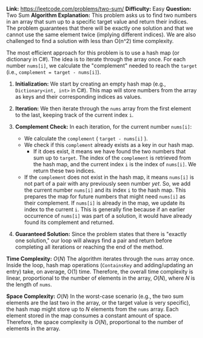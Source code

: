 **Link:** https://leetcode.com/problems/two-sum/
**Difficulty:** Easy
**Question:** Two Sum
**Algorithm Explanation:**
This problem asks us to find two numbers in an array that sum up to a specific target value and return their indices. The problem guarantees that there will be exactly one solution and that we cannot use the same element twice (implying different indices). We are also challenged to find a solution with less than O(n^2) time complexity.

The most efficient approach for this problem is to use a hash map (or dictionary in C#). The idea is to iterate through the array once. For each number `nums[i]`, we calculate the "complement" needed to reach the `target` (i.e., `complement = target - nums[i]`).

1.  **Initialization:** We start by creating an empty hash map (e.g., `Dictionary<int, int>` in C#). This map will store numbers from the array as keys and their corresponding indices as values.

2.  **Iteration:** We then iterate through the `nums` array from the first element to the last, keeping track of the current index `i`.

3.  **Complement Check:** In each iteration, for the current number `nums[i]`:
    *   We calculate the `complement` ( `target - nums[i]` ).
    *   We check if this `complement` already exists as a key in our hash map.
        *   If it does exist, it means we have found the two numbers that sum up to `target`. The index of the `complement` is retrieved from the hash map, and the current index `i` is the index of `nums[i]`. We return these two indices.
    *   If the `complement` does not exist in the hash map, it means `nums[i]` is not part of a pair with any previously seen number *yet*. So, we add the current number `nums[i]` and its index `i` to the hash map. This prepares the map for future numbers that might need `nums[i]` as their complement. If `nums[i]` is already in the map, we update its index to the current `i`. This is generally fine because if an earlier occurrence of `nums[i]` was part of a solution, it would have already found its complement and returned.

4.  **Guaranteed Solution:** Since the problem states that there is "exactly one solution," our loop will always find a pair and return before completing all iterations or reaching the end of the method.

**Time Complexity:** $O(N)$
The algorithm iterates through the `nums` array once. Inside the loop, hash map operations (`ContainsKey` and adding/updating an entry) take, on average, O(1) time. Therefore, the overall time complexity is linear, proportional to the number of elements in the array, $O(N)$, where $N$ is the length of `nums`.

**Space Complexity:** $O(N)$
In the worst-case scenario (e.g., the two sum elements are the last two in the array, or the target value is very specific), the hash map might store up to $N$ elements from the `nums` array. Each element stored in the map consumes a constant amount of space. Therefore, the space complexity is $O(N)$, proportional to the number of elements in the array.